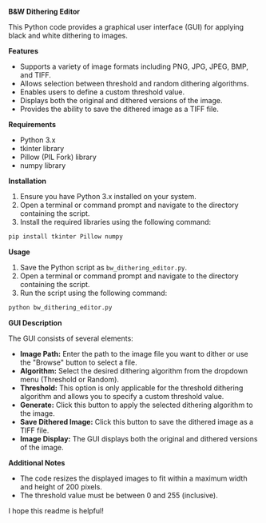 **B&W Dithering Editor**

This Python code provides a graphical user interface (GUI) for applying black and white dithering to images. 

**Features**

* Supports a variety of image formats including PNG, JPG, JPEG, BMP, and TIFF.
* Allows selection between threshold and random dithering algorithms.
* Enables users to define a custom threshold value.
* Displays both the original and dithered versions of the image.
* Provides the ability to save the dithered image as a TIFF file.

**Requirements**

* Python 3.x
* tkinter library
* Pillow (PIL Fork) library
* numpy library

**Installation**

1. Ensure you have Python 3.x installed on your system.
2. Open a terminal or command prompt and navigate to the directory containing the script.
3. Install the required libraries using the following command:

```bash
pip install tkinter Pillow numpy
```

**Usage**

1. Save the Python script as `bw_dithering_editor.py`.
2. Open a terminal or command prompt and navigate to the directory containing the script.
3. Run the script using the following command:

```bash
python bw_dithering_editor.py
```

**GUI Description**

The GUI consists of several elements:

* **Image Path:** Enter the path to the image file you want to dither or use the "Browse" button to select a file.
* **Algorithm:** Select the desired dithering algorithm from the dropdown menu (Threshold or Random).
* **Threshold:** This option is only applicable for the threshold dithering algorithm and allows you to specify a custom threshold value. 
* **Generate:** Click this button to apply the selected dithering algorithm to the image.
* **Save Dithered Image:** Click this button to save the dithered image as a TIFF file.
* **Image Display:** The GUI displays both the original and dithered versions of the image.

**Additional Notes**

* The code resizes the displayed images to fit within a maximum width and height of 200 pixels.
* The threshold value must be between 0 and 255 (inclusive).

I hope this readme is helpful!
